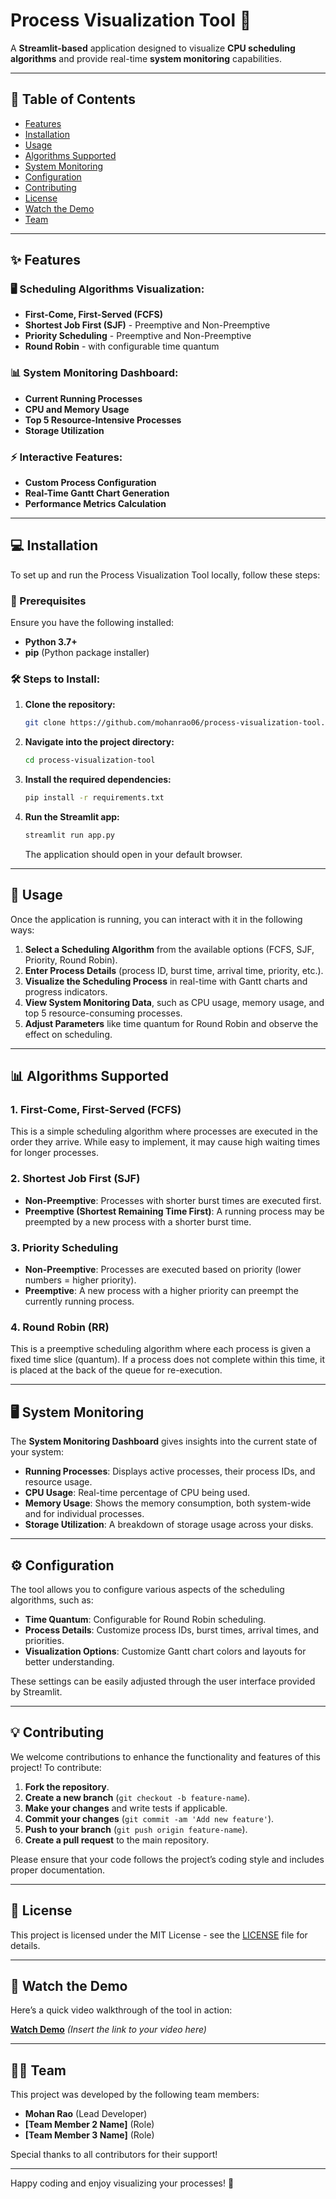 # Process Visualization Tool 🎨

A **Streamlit-based** application designed to visualize **CPU scheduling algorithms** and provide real-time **system monitoring** capabilities.

---

## 🚀 Table of Contents

- [Features](#features)
- [Installation](#installation)
- [Usage](#usage)
- [Algorithms Supported](#algorithms-supported)
- [System Monitoring](#system-monitoring)
- [Configuration](#configuration)
- [Contributing](#contributing)
- [License](#license)
- [Watch the Demo](#watch-the-demo)
- [Team](#team)

---

## ✨ Features

### 🖥️ **Scheduling Algorithms Visualization:**
- **First-Come, First-Served (FCFS)**
- **Shortest Job First (SJF)** - Preemptive and Non-Preemptive
- **Priority Scheduling** - Preemptive and Non-Preemptive
- **Round Robin** - with configurable time quantum

### 📊 **System Monitoring Dashboard:**
- **Current Running Processes**
- **CPU and Memory Usage**
- **Top 5 Resource-Intensive Processes**
- **Storage Utilization**

### ⚡ **Interactive Features:**
- **Custom Process Configuration**
- **Real-Time Gantt Chart Generation**
- **Performance Metrics Calculation**

---

## 💻 Installation

To set up and run the Process Visualization Tool locally, follow these steps:

### 🔧 Prerequisites
Ensure you have the following installed:
- **Python 3.7+**
- **pip** (Python package installer)

### 🛠️ Steps to Install:

1. **Clone the repository:**

    ```bash
    git clone https://github.com/mohanrao06/process-visualization-tool.git
    ```

2. **Navigate into the project directory:**

    ```bash
    cd process-visualization-tool
    ```

3. **Install the required dependencies:**

    ```bash
    pip install -r requirements.txt
    ```

4. **Run the Streamlit app:**

    ```bash
    streamlit run app.py
    ```

    The application should open in your default browser.

---

## 🚀 Usage

Once the application is running, you can interact with it in the following ways:

1. **Select a Scheduling Algorithm** from the available options (FCFS, SJF, Priority, Round Robin).
2. **Enter Process Details** (process ID, burst time, arrival time, priority, etc.).
3. **Visualize the Scheduling Process** in real-time with Gantt charts and progress indicators.
4. **View System Monitoring Data**, such as CPU usage, memory usage, and top 5 resource-consuming processes.
5. **Adjust Parameters** like time quantum for Round Robin and observe the effect on scheduling.

---

## 📊 Algorithms Supported

### 1. **First-Come, First-Served (FCFS)**

This is a simple scheduling algorithm where processes are executed in the order they arrive. While easy to implement, it may cause high waiting times for longer processes.

### 2. **Shortest Job First (SJF)**

- **Non-Preemptive**: Processes with shorter burst times are executed first.
- **Preemptive (Shortest Remaining Time First)**: A running process may be preempted by a new process with a shorter burst time.

### 3. **Priority Scheduling**

- **Non-Preemptive**: Processes are executed based on priority (lower numbers = higher priority).
- **Preemptive**: A new process with a higher priority can preempt the currently running process.

### 4. **Round Robin (RR)**

This is a preemptive scheduling algorithm where each process is given a fixed time slice (quantum). If a process does not complete within this time, it is placed at the back of the queue for re-execution.

---

## 🖥️ System Monitoring

The **System Monitoring Dashboard** gives insights into the current state of your system:

- **Running Processes**: Displays active processes, their process IDs, and resource usage.
- **CPU Usage**: Real-time percentage of CPU being used.
- **Memory Usage**: Shows the memory consumption, both system-wide and for individual processes.
- **Storage Utilization**: A breakdown of storage usage across your disks.

---

## ⚙️ Configuration

The tool allows you to configure various aspects of the scheduling algorithms, such as:

- **Time Quantum**: Configurable for Round Robin scheduling.
- **Process Details**: Customize process IDs, burst times, arrival times, and priorities.
- **Visualization Options**: Customize Gantt chart colors and layouts for better understanding.

These settings can be easily adjusted through the user interface provided by Streamlit.

---

## 💡 Contributing

We welcome contributions to enhance the functionality and features of this project! To contribute:

1. **Fork the repository**.
2. **Create a new branch** (`git checkout -b feature-name`).
3. **Make your changes** and write tests if applicable.
4. **Commit your changes** (`git commit -am 'Add new feature'`).
5. **Push to your branch** (`git push origin feature-name`).
6. **Create a pull request** to the main repository.

Please ensure that your code follows the project’s coding style and includes proper documentation.

---

## 📝 License

This project is licensed under the MIT License - see the [LICENSE](LICENSE) file for details.

---

## 🎥 Watch the Demo

Here’s a quick video walkthrough of the tool in action:

[**Watch Demo**](#) *(Insert the link to your video here)*

---

## 👨‍💻 Team

This project was developed by the following team members:

- **Mohan Rao** (Lead Developer)
- **[Team Member 2 Name]** (Role)
- **[Team Member 3 Name]** (Role)

Special thanks to all contributors for their support!

---

Happy coding and enjoy visualizing your processes! 🚀


